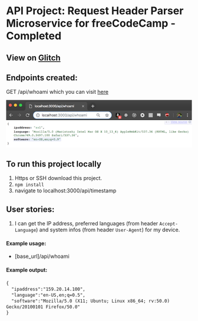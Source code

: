 # API Project: Request Header Parser Microservice for freeCodeCamp - Completed

## View on [Glitch](https://peat-freckle.glitch.me/)

## Endpoints created:

GET /api/whoami which you can visit [here](https://peat-freckle.glitch.me/api/whoami)

![Resulting End Point](assets/img/header-parser.png)

## To run this project locally

1. Https or SSH download this project.
2. `npm install`
3. navigate to localhost:3000/api/timestamp

## User stories:

1. I can get the IP address, preferred languages (from header `Accept-Language`) and system infos (from header `User-Agent`) for my device.

#### Example usage:

- [base_url]/api/whoami

#### Example output:

```
{
  "ipaddress":"159.20.14.100",
  "language":"en-US,en;q=0.5",
  "software":"Mozilla/5.0 (X11; Ubuntu; Linux x86_64; rv:50.0) Gecko/20100101 Firefox/50.0"
}
```
